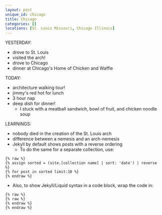 ```yaml
---
layout: post
unique_id: chicago
title: Chicago
categories: []
locations: [St. Louis Missouri, Chicago Illinois]
---
```


YESTERDAY:
* drove to St. Louis
* visited the arch!
* drove to Chicago
* dinner at Chicago's Home of Chicken and Waffle

TODAY:
* architecture walking tour!
* jimmy's red hot for lunch
* 3 hour nap
* deep dish for dinner!
  * I stuck with a meatball sandwich, bowl of fruit, and chicken noodle soup

LEARNINGS:
* nobody died in the creation of the St. Louis arch
* difference between a nemesis and an arch-nemesis
* Jekyll by default shows posts with a reverse ordering
  * To do the same for a separate collection, use:

```
{% raw %}
{% assign sorted = (site.[collection name] | sort: 'date') | reverse %}
{% for post in sorted limit:10 %}
{% endraw %}
```
* Also, to show Jekyll/Liquid syntax in a code block, wrap the code in:

```
{% raw %}
{% raw %}
{% endraw %}
{% endraw %}
```

